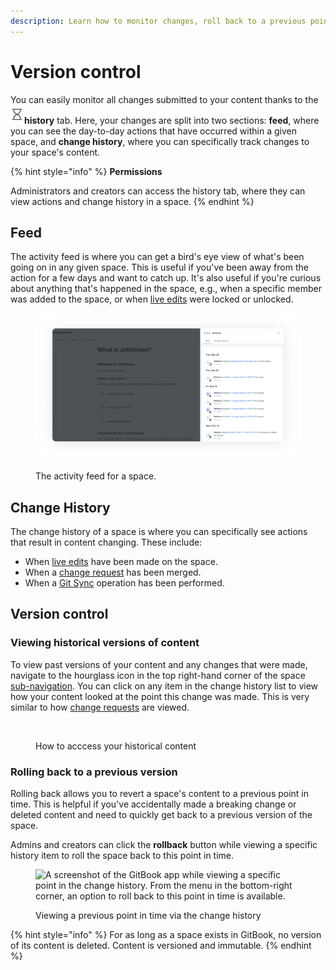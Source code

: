 ```yaml
---
description: Learn how to monitor changes, roll back to a previous point in time, and more.
---
```


# Version control

You can easily monitor all changes submitted to your content thanks to the <img src="../.gitbook/assets/history-icon" alt="" data-size="line">**history** tab. Here, your changes are split into two sections: **feed**, where you can see the day-to-day actions that have occurred within a given space, and **change history**, where you can specifically track changes to your space's content.

{% hint style="info" %}
**Permissions**

Administrators and creators can access the history tab, where they can view actions and change history in a space.
{% endhint %}

## Feed <a href="#see-all-the-activities" id="see-all-the-activities"></a>

The activity feed is where you can get a bird's eye view of what's been going on in any given space. This is useful if you've been away from the action for a few days and want to catch up. It's also useful if you're curious about anything that's happened in the space, e.g., when a specific member was added to the space, or when [live edits](../collaboration/collaboration/live-edits.md#toggling-live-edit-on-or-off) were locked or unlocked.

<figure><img src="../.gitbook/assets/history-feed.png" alt="A screenshot showing the result of clicking History in the space subnavigation. The activity feed is visible, showing activities like visibility changes, merged change requests, and live edits being locked or unlocked."><figcaption><p>The activity feed for a space.</p></figcaption></figure>

## Change History <a href="#see-the-activity-of-a-specific-draft" id="see-the-activity-of-a-specific-draft"></a>

The change history of a space is where you can specifically see actions that result in content changing. These include:

* When [live edits](../collaboration/collaboration/live-edits.md) have been made on the space.
* When a [change request](../collaboration/collaboration/change-requests.md) has been merged.
* When a [Git Sync](../product-tour/git-sync/) operation has been performed.

## Version control

### Viewing historical versions of content

To view past versions of your content and any changes that were made, navigate to the hourglass icon in the top right-hand corner of the space [sub-navigation](../product-tour/navigation.md#space-sub-navigation). You can click on any item in the change history list to view how your content looked at the point this change was made. This is very similar to how [change requests](../collaboration/collaboration/change-requests.md) are viewed.

<figure><img src="../.gitbook/assets/change-history" alt=""><figcaption><p>How to acccess your historical content</p></figcaption></figure>

### Rolling back to a previous version

Rolling back allows you to revert a space's content to a previous point in time. This is helpful if you've accidentally made a breaking change or deleted content and need to quickly get back to a previous version of the space.&#x20;

Admins and creators can click the **rollback** button while viewing a specific history item to roll the space back to this point in time.

<figure><img src="../.gitbook/assets/rollback-change-request.gif" alt="A screenshot of the GitBook app while viewing a specific point in the change history. From the menu in the bottom-right corner, an option to roll back to this point in time is available."><figcaption><p>Viewing a previous point in time via the change history</p></figcaption></figure>

{% hint style="info" %}
For as long as a space exists in GitBook, no version of its content is deleted. Content is versioned and immutable.
{% endhint %}
